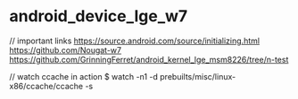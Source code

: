 # android_device_lge_w7

// important links
https://source.android.com/source/initializing.html
https://github.com/Nougat-w7
https://github.com/GrinningFerret/android_kernel_lge_msm8226/tree/n-test

// watch ccache in action
$ watch -n1 -d prebuilts/misc/linux-x86/ccache/ccache -s